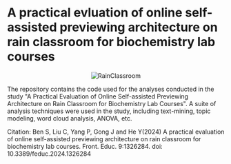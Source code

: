 # A practical evluation of online self-assisted previewing architecture on rain classroom for biochemistry lab courses
<p align="center">
  <img src="[https://github.com/waldyr/Sublime-Installer/blob/master/sublime_text.png?raw=true](https://github.com/ChenshuLiu/RainClassroom-Biochemistry-Pre-lab-Evaluation/assets/99566470/6e02c341-e7c0-46c6-9aff-a9104af48eaf)" alt="RainClassroom"/>
</p>

The repository contains the code used for the analyses conducted in the study "A Practical Evaluation of Online Self-assisted Previewing Architecture on Rain Classroom for Biochemistry Lab Courses". A suite of analysis techniques were used in the study, including text-mining, topic modeling, word cloud analysis, ANOVA, etc.

Citation: Ben S, Liu C, Yang P, Gong J and He Y(2024) A practical evaluation of online self-assisted previewing architecture on rain classroom for biochemistry lab courses. Front. Educ. 9:1326284. doi: 10.3389/feduc.2024.1326284
